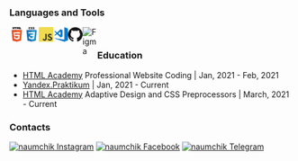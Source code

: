 ### Languages and Tools
<img align="left" alt="HTML5" width="26px" src="https://raw.githubusercontent.com/github/explore/80688e429a7d4ef2fca1e82350fe8e3517d3494d/topics/html/html.png" />
<img align="left" alt="CSS3" width="26px" src="https://raw.githubusercontent.com/github/explore/80688e429a7d4ef2fca1e82350fe8e3517d3494d/topics/css/css.png" />
<img align="left" alt="JavaScript" width="26px" src="https://raw.githubusercontent.com/github/explore/80688e429a7d4ef2fca1e82350fe8e3517d3494d/topics/javascript/javascript.png" />
<img align="left" alt="Visual Studio Code" width="26px" src="https://raw.githubusercontent.com/github/explore/80688e429a7d4ef2fca1e82350fe8e3517d3494d/topics/visual-studio-code/visual-studio-code.png" />
<img align="left" alt="GitHub" width="26px" src="https://raw.githubusercontent.com/github/explore/78df643247d429f6cc873026c0622819ad797942/topics/github/github.png" />
<img align="left" alt="Figma" width="26px" src="https://upload.wikimedia.org/wikipedia/commons/a/ad/Figma-1-logo.png" />
<br>

### Education
- [HTML Academy][htmlacademy] Professional Website Coding | Jan, 2021 - Feb, 2021  
- [Yandex.Praktikum][yapraktikum] | Jan, 2021 - Current  
- [HTML Academy][htmlacademy] Adaptive Design and CSS Preprocessors | March, 2021 - Current 

### Contacts
[<img alt="naumchik Instagram" width="22px" src="https://assets.stickpng.com/thumbs/580b57fcd9996e24bc43c521.png">][instagram]
[<img alt="naumchik Facebook" width="22px" src="https://upload.wikimedia.org/wikipedia/commons/c/cd/Facebook_logo_%28square%29.png">][facebook]
[<img alt="naumchik Telegram" width="22px" src="https://upload.wikimedia.org/wikipedia/commons/thumb/8/82/Telegram_logo.svg/1024px-Telegram_logo.svg.png">][telegram]

[instagram]: https://www.instagram.com/naumchik_irina/
[facebook]: https://www.facebook.com/profile.php?id=1094566124
[telegram]: https://t.me/naumch1ck
[yapraktikum]: https://praktikum.yandex.ru/
[htmlacademy]: https://htmlacademy.org/

